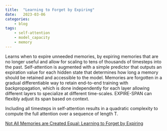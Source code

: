 ```yaml
---
title:  "Learning to Forget by Expiring"
date:   2023-03-06
categories:
    - blog
tags: 
    - self-attention
    - model_capacity
    - memory
---
```


Learns when to expire unneeded memories, by expiring memories that are no longer useful and allow for scaling to tens of thousands of timesteps into the past. Self-attention is augmented with a simple predictor that outputs an expiration value for each hidden state that determines how long a memory should be retained and accessible to the model. Memories are forgotten in a gradual differentiable way to retain end-to-end training with backpropagation, which is done independently for each layer allowing different layers to specialize at different time-scales. EXPIRE-SPAN can flexibly adjust its span based on context.

Including all timesteps in self-attention results in a quadratic complexity to compute the full attention over a sequence of length T. 

[Not All Memories are Created Equal: Learning to Forget by Expiring](https://scontent-lga3-2.xx.fbcdn.net/v/t39.8562-6/246880980_277856007537493_5262484961911076740_n.pdf?_nc_cat=107&ccb=1-7&_nc_sid=ad8a9d&_nc_ohc=T-lqzHYtp8sAX-Hw6Pl&_nc_ht=scontent-lga3-2.xx&oh=00_AfCNT8DhBraVmycrHms_RdmlwBM0RayZRTAwMM8Cp6bdnQ&oe=63EEAE6D)